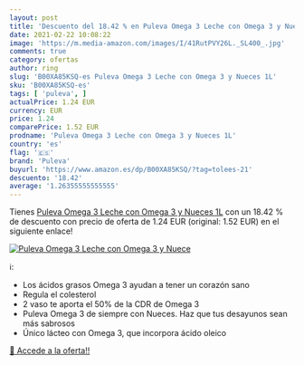 ```yaml
---
layout: post
title: 'Descuento del 18.42 % en Puleva Omega 3 Leche con Omega 3 y Nuece'
date: 2021-02-22 10:08:22
image: 'https://m.media-amazon.com/images/I/41RutPVY26L._SL400_.jpg'
comments: true
category: ofertas
author: ring
slug: 'B00XA85KSQ-es Puleva Omega 3 Leche con Omega 3 y Nueces 1L'
sku: 'B00XA85KSQ-es'
tags: [ 'puleva', ]
actualPrice: 1.24 EUR
currency: EUR
price: 1.24
comparePrice: 1.52 EUR
prodname: 'Puleva Omega 3 Leche con Omega 3 y Nueces 1L'
country: 'es'
flag: '🇪🇸'
brand: 'Puleva'
buyurl: 'https://www.amazon.es/dp/B00XA85KSQ/?tag=tolees-21'
descuento: '18.42'
average: '1.26355555555555'
---
```


Tienes [Puleva Omega 3 Leche con Omega 3 y Nueces 1L](https://www.amazon.es/dp/B00XA85KSQ/?tag=tolees-21) con un 18.42 % de descuento con precio de oferta de 1.24 EUR (original: 1.52 EUR) en el siguiente enlace!

[![Puleva Omega 3 Leche con Omega 3 y Nuece](https://m.media-amazon.com/images/I/41RutPVY26L._SL400_.jpg)](https://www.amazon.es/dp/B00XA85KSQ/?tag=tolees-21)

ℹ️:

- Los ácidos grasos Omega 3 ayudan a tener un corazón sano
- Regula el colesterol
- 2 vaso te aporta el 50% de la CDR de Omega 3
- Puleva Omega 3 de siempre con Nueces. Haz que tus desayunos sean más sabrosos
- Único lácteo con Omega 3, que incorpora ácido oleico

[🛒 Accede a la oferta!!](https://www.amazon.es/dp/B00XA85KSQ/?tag=tolees-21)
